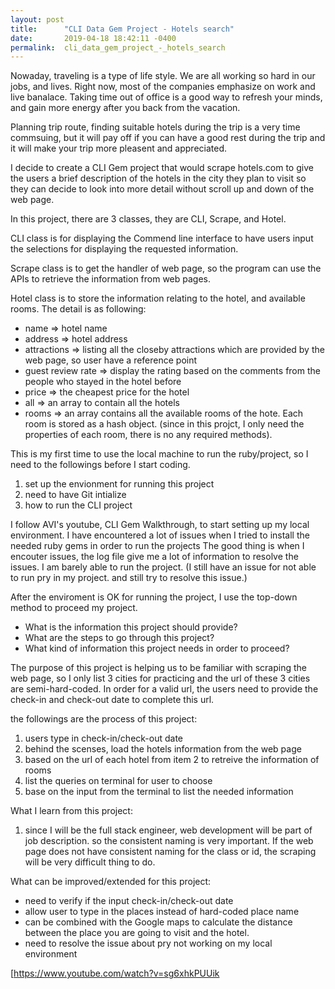 ```yaml
---
layout: post
title:      "CLI Data Gem Project - Hotels search"
date:       2019-04-18 18:42:11 -0400
permalink:  cli_data_gem_project_-_hotels_search
---
```


Nowaday, traveling is a type of life style. We are all working so hard in our jobs, and lives. Right now, most of the companies emphasize on work and live banalace. Taking time out of office is a good way to refresh your minds, and gain more energy after you back from the vacation.

Planning trip route, finding suitable  hotels during the trip is a very time commsuing, but it will pay off if you can have a good rest during the trip and it will make your trip more pleasent and appreciated.

I decide to create a CLI Gem project that would scrape hotels.com to give the users a brief description of the hotels in the city they plan to visit so they can decide to look into more detail without scroll up and down of the web page. 

In this project, there are 3 classes, they are CLI, Scrape, and Hotel.

CLI class is for displaying the Commend line interface to have users  input the selections for displaying the requested information.

Scrape class is to get the handler of web page, so the program can use the APIs to retrieve the information from web pages.

Hotel class is to store the information relating to the hotel, and available rooms. 
The detail is as following: 
* name => hotel name
* address => hotel address
* attractions => listing all the closeby attractions which are provided by the web page, so user have a reference point
* guest review rate => display the rating based on the comments from the people who stayed in the hotel before
* price => the cheapest price for the hotel
* all => an array to contain all the hotels
* rooms => an array contains all the available rooms of the hote. Each room is stored as a hash object. (since in this projct, I only need  the properties of each room, there is no any required methods).

This is my first time to use the local machine to run the ruby/project, so I need to the followings before I start coding.
1. set up the envionment for running this project
2. need to have Git intialize
3. how to run the CLI project

I follow AVI's youtube, CLI Gem Walkthrough, to start setting up my local environment. I have encountered a lot of issues when I tried to install the needed ruby gems in order to run the projects The good thing is when I encouter issues, the log file give me a lot of information to resolve the issues. I am barely able to run the project. (I still have an issue for not able to run pry in my project. and still try to resolve this issue.)

After the enviroment is OK for running the project, I use the top-down method to proceed my project.
* What is the information this project should provide?
* What are the steps to go through this project?
* What kind of information this project needs in order to proceed?


The purpose of this project is helping us to be familiar with scraping the web page, so I only list 3 cities for practicing and the url of these 3 cities are semi-hard-coded. In order for a valid url, the users need to provide the check-in and check-out date to complete this url.

the followings are the process of this project:
1. users type in check-in/check-out date
2. behind the scenses, load the hotels information from the web page
3. based on the url of each hotel from item 2 to retreive the information of rooms
4. list the queries on terminal for user to choose 
5. base on the input from the terminal to list the needed information

What I learn from this project:
1. since I will be the full stack engineer, web development will be part of job description. so the consistent naming is very important. If the web page does not have consistent naming for the class or id, the scraping will be very difficult thing to do.


What can be improved/extended for this project:
* need to verify if the input check-in/check-out date
* allow user to type in the places instead of hard-coded place name
* can be combined with the Google maps to calculate the distance between the place you are going to visit and the hotel.
* need to resolve the issue about pry not working on my local environment

[https://www.youtube.com/watch?v=sg6xhkPUUik

